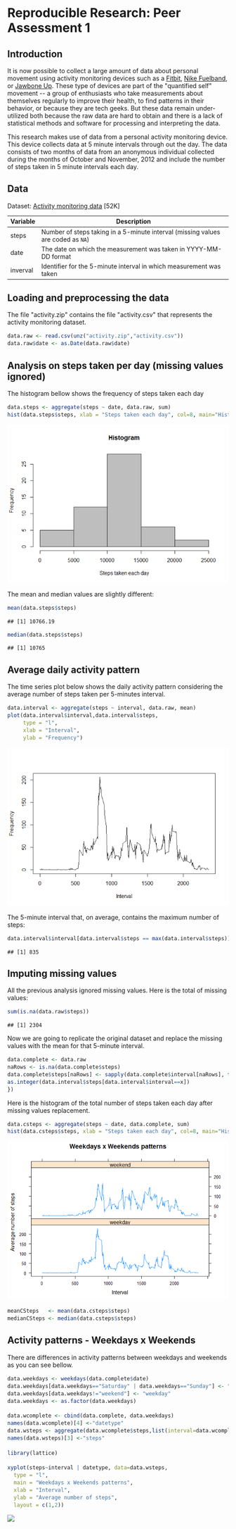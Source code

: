 # Reproducible Research: Peer Assessment 1

## Introduction

It is now possible to collect a large amount of data about personal
movement using activity monitoring devices such as a
[Fitbit](http://www.fitbit.com), [Nike
Fuelband](http://www.nike.com/us/en_us/c/nikeplus-fuelband), or
[Jawbone Up](https://jawbone.com/up). These type of devices are part of
the "quantified self" movement -- a group of enthusiasts who take
measurements about themselves regularly to improve their health, to
find patterns in their behavior, or because they are tech geeks. But
these data remain under-utilized both because the raw data are hard to
obtain and there is a lack of statistical methods and software for
processing and interpreting the data.

This research makes use of data from a personal activity monitoring
device. This device collects data at 5 minute intervals through out the
day. The data consists of two months of data from an anonymous
individual collected during the months of October and November, 2012
and include the number of steps taken in 5 minute intervals each day.

## Data

Dataset: [Activity monitoring data](https://d396qusza40orc.cloudfront.net/repdata%2Fdata%2Factivity.zip) [52K]


|Variable | Description|
|---------|-----------------------------------------------------------------|
|steps|Number of steps taking in a 5-minute interval (missing values are coded as `NA`)|
|date|The date on which the measurement was taken in YYYY-MM-DD format|
|inverval|Identifier for the 5-minute interval in which measurement was taken|
    
## Loading and preprocessing the data

The file "activity.zip" contains the file "activity.csv" that represents the activity monitoring dataset.


```r
data.raw <- read.csv(unz("activity.zip","activity.csv"))
data.raw$date <- as.Date(data.raw$date)
```

## Analysis on steps taken per day (missing values ignored)

The histogram bellow shows the frequency of steps taken each day


```r
data.steps <- aggregate(steps ~ date, data.raw, sum)
hist(data.steps$steps, xlab = "Steps taken each day", col=8, main="Histogram")
```

![](PA1_template_files/figure-html/unnamed-chunk-2-1.png)<!-- -->

The mean and median values are slightly different:

```r
mean(data.steps$steps)
```

```
## [1] 10766.19
```

```r
median(data.steps$steps)
```

```
## [1] 10765
```

## Average daily activity pattern

The time series plot below shows the daily activity pattern considering the average number of steps taken per 5-minutes interval.

```r
data.interval <- aggregate(steps ~ interval, data.raw, mean)
plot(data.interval$interval,data.interval$steps,
     type = "l",
     xlab = "Interval",
     ylab = "Frequency")
```

![](PA1_template_files/figure-html/unnamed-chunk-4-1.png)<!-- -->

The 5-minute interval that, on average, contains the maximum number of steps:


```r
data.interval$interval[data.interval$steps == max(data.interval$steps)]
```

```
## [1] 835
```

## Imputing missing values
All the previous analysis ignored missing values.
Here is the total of missing values:

```r
sum(is.na(data.raw$steps))
```

```
## [1] 2304
```
Now we are going to replicate the original dataset and replace the missing values with the mean for that 5-minute interval.

```r
data.complete <- data.raw
naRows <- is.na(data.complete$steps)
data.complete$steps[naRows] <- sapply(data.complete$interval[naRows], function(x) {
as.integer(data.interval$steps[data.interval$interval==x])
})
```

Here is the histogram of the total number of steps taken each day after missing values replacement.

```r
data.csteps <- aggregate(steps ~ date, data.complete, sum)
hist(data.csteps$steps, xlab = "Steps taken each day", col=8, main="Histogram")
```

![](PA1_template_files/figure-html/unnamed-chunk-8-1.png)<!-- -->

```r
meanCSteps   <- mean(data.csteps$steps)
medianCSteps <- median(data.csteps$steps)
```

## Activity patterns - Weekdays x Weekends

There are differences in activity patterns between weekdays and weekends as you can see bellow.


```r
data.weekdays <- weekdays(data.complete$date)
data.weekdays[data.weekdays=="Saturday" | data.weekdays=="Sunday"] <- "weekend"
data.weekdays[data.weekdays!="weekend"] <- "weekday"
data.weekdays <- as.factor(data.weekdays)

data.wcomplete <- cbind(data.complete, data.weekdays)
names(data.wcomplete)[4] <-"datetype"
data.wsteps <- aggregate(data.wcomplete$steps,list(interval=data.wcomplete$interval,datetype=data.wcomplete$datetype),mean)
names(data.wsteps)[3] <-"steps"

library(lattice)

xyplot(steps~interval | datetype, data=data.wsteps,
  type = "l",
  main = "Weekdays x Weekends patterns",
  xlab = "Interval",
  ylab = "Average number of steps",
  layout = c(1,2))
```

![](PA1_template_files/figure-html/unnamed-chunk-9-1.png)<!-- -->
